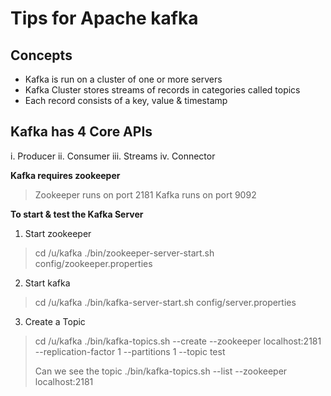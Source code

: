 # Tips for Apache kafka

## Concepts
* Kafka is run on a cluster of one or more servers
* Kafka Cluster stores streams of records in categories called topics
* Each record consists of a key, value & timestamp

## Kafka has 4 Core APIs
i.    Producer 
ii.   Consumer 
iii.  Streams 
iv.   Connector 

**Kafka requires zookeeper**
> 
> Zookeeper runs on port 2181
> Kafka runs on port 9092
>

**To start & test the Kafka Server** 
1. Start zookeeper 
>
> cd /u/kafka
> ./bin/zookeeper-server-start.sh config/zookeeper.properties
>

2. Start kafka
>
> cd /u/kafka
> ./bin/kafka-server-start.sh config/server.properties
>

3. Create a Topic

> cd /u/kafka
> ./bin/kafka-topics.sh --create --zookeeper localhost:2181 \
> --replication-factor 1 --partitions 1 --topic test
>
> Can we see the topic
> ./bin/kafka-topics.sh --list --zookeeper localhost:2181
>
